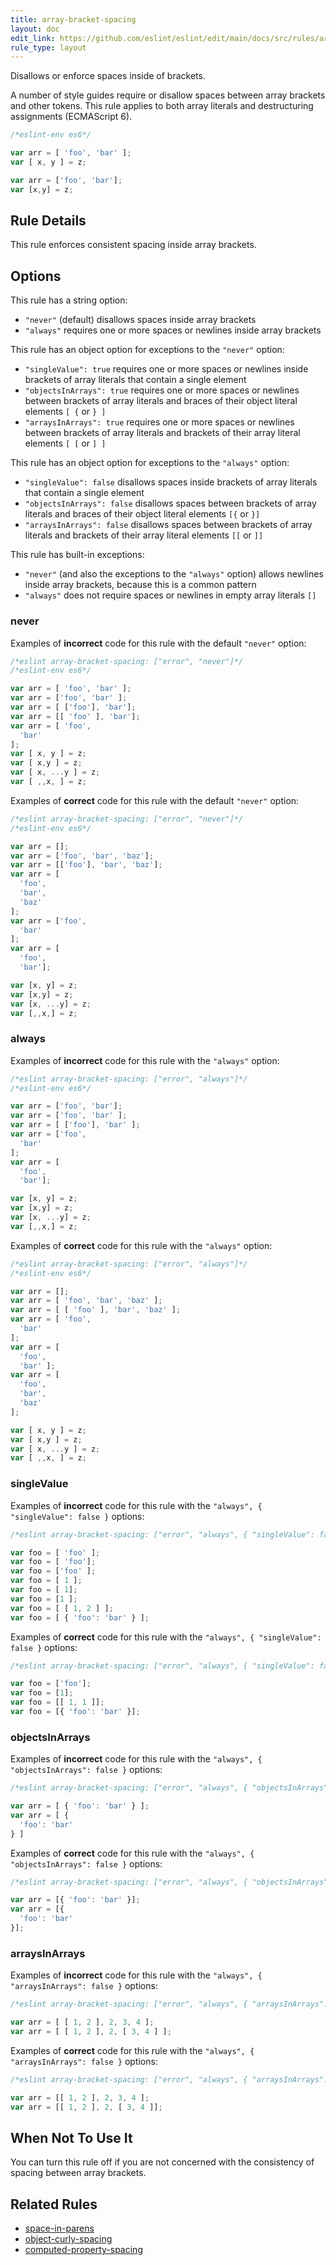 ```yaml
---
title: array-bracket-spacing
layout: doc
edit_link: https://github.com/eslint/eslint/edit/main/docs/src/rules/array-bracket-spacing.md
rule_type: layout
---
```


<!--FIXABLE-->

Disallows or enforce spaces inside of brackets.

A number of style guides require or disallow spaces between array brackets and other tokens. This rule
applies to both array literals and destructuring assignments (ECMAScript 6).

```js
/*eslint-env es6*/

var arr = [ 'foo', 'bar' ];
var [ x, y ] = z;

var arr = ['foo', 'bar'];
var [x,y] = z;
```

## Rule Details

This rule enforces consistent spacing inside array brackets.

## Options

This rule has a string option:

* `"never"` (default) disallows spaces inside array brackets
* `"always"` requires one or more spaces or newlines inside array brackets

This rule has an object option for exceptions to the `"never"` option:

* `"singleValue": true` requires one or more spaces or newlines inside brackets of array literals that contain a single element
* `"objectsInArrays": true` requires one or more spaces or newlines between brackets of array literals and braces of their object literal elements `[ {` or `} ]`
* `"arraysInArrays": true` requires one or more spaces or newlines between brackets of array literals and brackets of their array literal elements `[ [` or `] ]`

This rule has an object option for exceptions to the `"always"` option:

* `"singleValue": false` disallows spaces inside brackets of array literals that contain a single element
* `"objectsInArrays": false` disallows spaces between brackets of array literals and braces of their object literal elements `[{` or `}]`
* `"arraysInArrays": false` disallows spaces between brackets of array literals and brackets of their array literal elements `[[` or `]]`

This rule has built-in exceptions:

* `"never"` (and also the exceptions to the `"always"` option) allows newlines inside array brackets, because this is a common pattern
* `"always"` does not require spaces or newlines in empty array literals `[]`

### never

Examples of **incorrect** code for this rule with the default `"never"` option:

```js
/*eslint array-bracket-spacing: ["error", "never"]*/
/*eslint-env es6*/

var arr = [ 'foo', 'bar' ];
var arr = ['foo', 'bar' ];
var arr = [ ['foo'], 'bar'];
var arr = [[ 'foo' ], 'bar'];
var arr = [ 'foo',
  'bar'
];
var [ x, y ] = z;
var [ x,y ] = z;
var [ x, ...y ] = z;
var [ ,,x, ] = z;
```

Examples of **correct** code for this rule with the default `"never"` option:

```js
/*eslint array-bracket-spacing: ["error", "never"]*/
/*eslint-env es6*/

var arr = [];
var arr = ['foo', 'bar', 'baz'];
var arr = [['foo'], 'bar', 'baz'];
var arr = [
  'foo',
  'bar',
  'baz'
];
var arr = ['foo',
  'bar'
];
var arr = [
  'foo',
  'bar'];

var [x, y] = z;
var [x,y] = z;
var [x, ...y] = z;
var [,,x,] = z;
```

### always

Examples of **incorrect** code for this rule with the `"always"` option:

```js
/*eslint array-bracket-spacing: ["error", "always"]*/
/*eslint-env es6*/

var arr = ['foo', 'bar'];
var arr = ['foo', 'bar' ];
var arr = [ ['foo'], 'bar' ];
var arr = ['foo',
  'bar'
];
var arr = [
  'foo',
  'bar'];

var [x, y] = z;
var [x,y] = z;
var [x, ...y] = z;
var [,,x,] = z;
```

Examples of **correct** code for this rule with the `"always"` option:

```js
/*eslint array-bracket-spacing: ["error", "always"]*/
/*eslint-env es6*/

var arr = [];
var arr = [ 'foo', 'bar', 'baz' ];
var arr = [ [ 'foo' ], 'bar', 'baz' ];
var arr = [ 'foo',
  'bar'
];
var arr = [
  'foo',
  'bar' ];
var arr = [
  'foo',
  'bar',
  'baz'
];

var [ x, y ] = z;
var [ x,y ] = z;
var [ x, ...y ] = z;
var [ ,,x, ] = z;
```

### singleValue

Examples of **incorrect** code for this rule with the `"always", { "singleValue": false }` options:

```js
/*eslint array-bracket-spacing: ["error", "always", { "singleValue": false }]*/

var foo = [ 'foo' ];
var foo = [ 'foo'];
var foo = ['foo' ];
var foo = [ 1 ];
var foo = [ 1];
var foo = [1 ];
var foo = [ [ 1, 2 ] ];
var foo = [ { 'foo': 'bar' } ];
```

Examples of **correct** code for this rule with the `"always", { "singleValue": false }` options:

```js
/*eslint array-bracket-spacing: ["error", "always", { "singleValue": false }]*/

var foo = ['foo'];
var foo = [1];
var foo = [[ 1, 1 ]];
var foo = [{ 'foo': 'bar' }];
```

### objectsInArrays

Examples of **incorrect** code for this rule with the `"always", { "objectsInArrays": false }` options:

```js
/*eslint array-bracket-spacing: ["error", "always", { "objectsInArrays": false }]*/

var arr = [ { 'foo': 'bar' } ];
var arr = [ {
  'foo': 'bar'
} ]
```

Examples of **correct** code for this rule with the `"always", { "objectsInArrays": false }` options:

```js
/*eslint array-bracket-spacing: ["error", "always", { "objectsInArrays": false }]*/

var arr = [{ 'foo': 'bar' }];
var arr = [{
  'foo': 'bar'
}];
```

### arraysInArrays

Examples of **incorrect** code for this rule with the `"always", { "arraysInArrays": false }` options:

```js
/*eslint array-bracket-spacing: ["error", "always", { "arraysInArrays": false }]*/

var arr = [ [ 1, 2 ], 2, 3, 4 ];
var arr = [ [ 1, 2 ], 2, [ 3, 4 ] ];
```

Examples of **correct** code for this rule with the `"always", { "arraysInArrays": false }` options:

```js
/*eslint array-bracket-spacing: ["error", "always", { "arraysInArrays": false }]*/

var arr = [[ 1, 2 ], 2, 3, 4 ];
var arr = [[ 1, 2 ], 2, [ 3, 4 ]];
```

## When Not To Use It

You can turn this rule off if you are not concerned with the consistency of spacing between array brackets.

## Related Rules

* [space-in-parens](space-in-parens)
* [object-curly-spacing](object-curly-spacing)
* [computed-property-spacing](computed-property-spacing)
